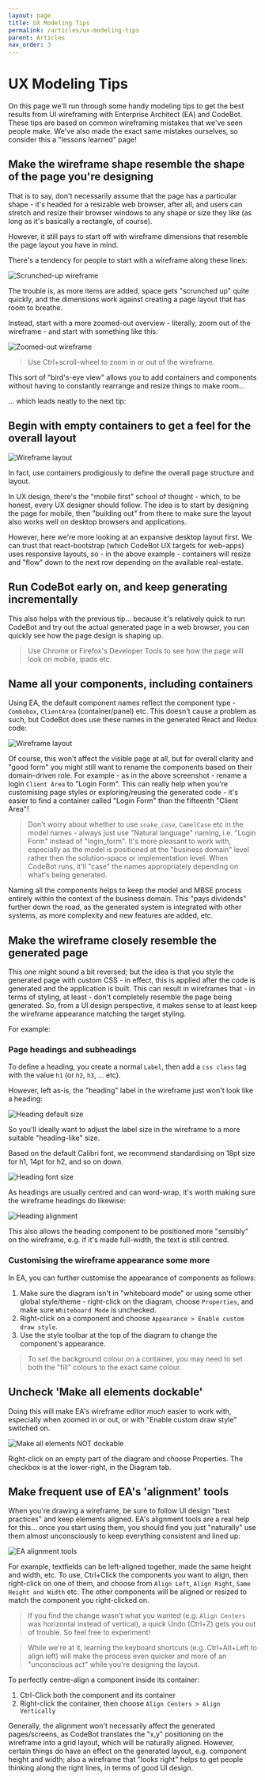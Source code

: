 ```yaml
---
layout: page
title: UX Modeling Tips
permalink: /articles/ux-modeling-tips
parent: Articles
nav_order: 3
---
```


# UX Modeling Tips

On this page we'll run through some handy modeling tips to get the best results from UI wireframing with Enterprise Architect (EA) and CodeBot. These tips are based on common wireframing mistakes that we've seen people make. We've also made the exact same mistakes ourselves, so consider this a "lessons learned" page!

## Make the wireframe shape resemble the shape of the page you're designing

That is to say, don't necessarily assume that the page has a particular shape - it's headed for a resizable web browser, after all, and users can stretch and resize their browser windows to any shape or size they like (as long as it's basically a rectangle, of course).

However, it still pays to start off with wireframe dimensions that resemble the page layout you have in mind.

There's a tendency for people to start with a wireframe along these lines:

![Scrunched-up wireframe](../images/articles/wireframe-shape.png "Scrunched-up wireframe")

The trouble is, as more items are added, space gets "scrunched up" quite quickly, and the dimensions work against creating a page layout that has room to breathe.

Instead, start with a more zoomed-out overview - literally, zoom out of the wireframe - and start with something like this:

![Zoomed-out wireframe](../images/articles/wireframe-shape2.png "Zoomed-out wireframe")

> Use Ctrl+scroll-wheel to zoom in or out of the wireframe.

This sort of "bird's-eye view" allows you to add containers and components without having to constantly rearrange and resize things to make room...

... which leads neatly to the next tip:


## Begin with empty containers to get a feel for the overall layout

![Wireframe layout](../images/articles/wireframe-layout.png "Wireframe layout")

In fact, use containers prodigiously to define the overall page structure and layout.

In UX design, there's the "mobile first" school of thought - which, to be honest, every UX designer should follow. The idea is to start by designing the page for mobile, then "building out" from there to make sure the layout also works well on desktop browsers and applications.

However, here we're more looking at an expansive desktop layout first. We can trust that react-bootstrap (which CodeBot UX targets for web-apps) uses responsive layouts, so - in the above example - containers will resize and "flow" down to the next row depending on the available real-estate.


## Run CodeBot early on, and keep generating incrementally

This also helps with the previous tip... because it's relatively quick to run CodeBot and try out the actual generated page in a web browser, you can quickly see how the page design is shaping up.

> Use Chrome or Firefox's Developer Tools to see how the page will look on mobile, ipads etc.


## Name all your components, including containers

Using EA, the default component names reflect the component type - `Combobox`, `ClientArea` (container/panel) etc. This doesn't cause a problem as such, but CodeBot does use these names in the generated React and Redux code:

![Wireframe layout](../images/articles/client-area-in-code.png "Wireframe layout")

Of course, this won't affect the visible page at all, but for overall clarity and "good form" you might still want to rename the components based on their domain-driven role. For example - as in the above screenshot - rename a login `Client Area` to "Login Form". This can really help when you're customising page styles or exploring/reusing the generated code - it's easier to find a container called "Login Form" than the fifteenth "Client Area"!

> Don't worry about whether to use `snake_case`, `CamelCase` etc in the model names - always just use "Natural language" naming, i.e. "Login Form" instead of "login_form". It's more pleasant to work with, especially as the model is positioned at the "business domain" level rather then the solution-space or implementation level. When CodeBot runs, it'll "case" the names appropriately depending on what's being generated.

Naming all the components helps to keep the model and MBSE process entirely within the context of the business domain. This "pays dividends" further down the road, as the generated system is integrated with other systems, as more complexity and new features are added, etc.


## Make the wireframe closely resemble the generated page

This one might sound a bit reversed; but the idea is that you style the generated page with custom CSS - in effect, this is applied after the code is generated and the application is built. This can result in wireframes that - in terms of styling, at least - don't completely resemble the page being generated. So, from a UI design perspective, it makes sense to at least keep the wireframe appearance matching the target styling.

For example:

### Page headings and subheadings

To define a heading, you create a normal `Label`, then add a `css class` tag with the value `h1` (or `h2`, `h3`, ... etc).

However, left as-is, the "heading" label in the wireframe just won't look like a heading:

![Heading default size](../images/articles/heading-without-styling.png "Heading default size")

So you'll ideally want to adjust the label size in the wireframe to a more suitable "heading-like" size.

Based on the default Calibri font, we recommend standardising on 18pt size for h1, 14pt for h2, and so on down.

![Heading font size](../images/articles/heading-size.png "Heading font size")

As headings are usually centred and can word-wrap, it's worth making sure the wireframe headings do likewise:

![Heading alignment](../images/articles/heading-alignment.png "Heading alignment")

This also allows the heading component to be positioned more "sensibly" on the wireframe, e.g. if it's made full-width, the text is still centred.


### Customising the wireframe appearance some more

In EA, you can further customise the appearance of components as follows:

1. Make sure the diagram isn't in "whiteboard mode" or using some other global style/theme - right-click on the diagram, choose `Properties`, and make sure `Whiteboard Mode` is unchecked.
2. Right-click on a component and choose `Appearance > Enable custom draw style`.
3. Use the style toolbar at the top of the diagram to change the component's appearance.

> To set the background colour on a container, you may need to set both the "fill" colours to the exact same colour.

## Uncheck 'Make all elements dockable'

Doing this will make EA's wireframe editor *much* easier to work with, especially when zoomed in or out, or with "Enable custom draw style" switched on.

![Make all elements NOT dockable](../images/articles/make-all-elements-dockable.png "Make all elements NOT dockable")

Right-click on an empty part of the diagram and choose Properties. The checkbox is at the lower-right, in the Diagram tab.

## Make frequent use of EA's 'alignment' tools

When you're drawing a wireframe, be sure to follow UI design "best practices" and keep elements aligned. EA's alignment tools are a real help for this... once you start using them, you should find you just "naturally" use them almost unconsciously to keep everything consistent and lined up:

![EA alignment tools](../images/articles/ea-alignment-tools.png "EA alignment tools")

For example, textfields can be left-aligned together, made the same height and width, etc. To use, Ctrl+Click the components you want to align, then right-click on one of them, and choose from `Align Left`, `Align Right`, `Same Height and Width` etc. The other components will be aligned or resized to match the component you right-clicked on.

> If you find the change wasn't what you wanted (e.g. `Align Centers` was horizontal instead of vertical), a quick Undo (Ctrl+Z) gets you out of trouble. So feel free to experiment!

> While we're at it, learning the keyboard shortcuts (e.g. Ctrl+Alt+Left to align left) will make the process even quicker and more of an "unconscious act" while you're designing the layout.

To perfectly centre-align a component inside its container:

1. Ctrl-Click both the component and its container
2. Right-click the container, then choose `Align Centers > Align Vertically`

Generally, the alignment won't necessarily affect the generated pages/screens, as CodeBot translates the "x,y" positioning on the wireframe into a grid layout, which will be naturally aligned. However, certain things do have an effect on the generated layout, e.g. component height and width; also a wireframe that "looks right" helps to get people thinking along the right lines, in terms of good UI design.
